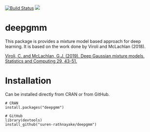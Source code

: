 [![Build Status](https://travis-ci.org/suren-rathnayake/deepgmm.svg?branch=master)](https://travis-ci.org/suren-rathnayake/deepgmm)
![](https://cranlogs.r-pkg.org/badges/grand-total/deepgmm)

# deepgmm

This package is provides a mixture model based approach for deep learning. It is based on the work done by Viroli and McLachlan (2018).

[Viroli, C. and McLachlan, G.J. (2019). Deep Gaussian mixture models. Statistics and Computing 29, 43-51.](https://link.springer.com/article/10.1007/s11222-017-9793-z)

# Installation

Can be installed directly from CRAN or from GitHub.

```
# CRAN
install.packages("deepgmm")

# GitHub
library(devtools)
install_github("suren-rathnayake/deepgmm")
```
